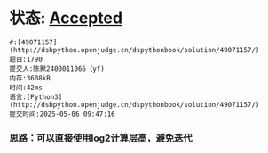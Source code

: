 # 状态: [Accepted](http://dsbpython.openjudge.cn/dspythonbook/solution/49071157/)
```
#:[49071157](http://dsbpython.openjudge.cn/dspythonbook/solution/49071157/)
题目:1790
提交人:陈默2400011066（yf)
内存:3608kB
时间:42ms
语言:[Python3](http://dsbpython.openjudge.cn/dspythonbook/solution/49071157/)
提交时间:2025-05-06 09:47:16
```
### 思路：可以直接使用log2计算层高，避免迭代